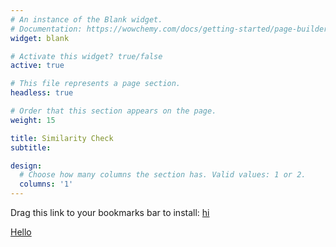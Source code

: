 ```yaml
---
# An instance of the Blank widget.
# Documentation: https://wowchemy.com/docs/getting-started/page-builder/
widget: blank

# Activate this widget? true/false
active: true

# This file represents a page section.
headless: true

# Order that this section appears on the page.
weight: 15

title: Similarity Check
subtitle:

design:
  # Choose how many columns the section has. Valid values: 1 or 2.
  columns: '1'
---
```


Drag this link to your bookmarks bar to install: [hi](javascript:alert('');)

<div>
    <a href="javascript:%0Alet%20suspiciousLimit%20%3D%2085%3B%0A%0A%0Alet%20site%2C%20sourceWrapper%2C%20injection%2C%20providers%2C%0A%20%20%20%20score%20%3D%200%2C%20sum%20%3D%200%2C%20avgScore%20%3D%200%2C%20highest%20%3D%200%3B%0A%0A%0Alet%20currentUrl%20%3D%20window.location.href%3B%0Alet%20regex1%20%3D%20%2Fapi-demo%5C.flit%5C.to%2F%2C%0A%20%20%20%20regex2%20%3D%20%2Ftranslators%5C.to%2F%2C%0A%20%20%20%20regex3%20%3D%20%2Fa3%5C.flit%5C.to%5C%2F%23%5C%2Fpro-tr%5C%2Fpro-applicant%5C%2F%5Cd%2F%3B%0Aif%20%28regex1.test%28currentUrl%29%29%20%7B%0A%20%20%20%20site%20%3D%20%27flitto%27%3B%0A%20%20%20%20providers%20%3D%20%5B%27flitto%27%2C%27google%27%2C%27papago%27%2C%27kakao%27%5D%3B%0A%20%20%20%20render%28%29%3B%0A%7D%20else%20if%20%28regex2.test%28currentUrl%29%29%20%7B%0A%20%20%20%20site%20%3D%20%27transto%27%3B%0A%20%20%20%20providers%20%3D%20%5B%27googleNmt%27%2C%27papago%27%2C%27kakao%27%2C%20%27azure%27%2C%20%27watson%27%2C%20%27yandex%27%2C%20%27systran%27%2C%20%27baidu%27%2C%20%27youdao%27%2C%20%27sogou%27%2C%20%27tencent%27%2C%20%27alibaba%27%5D%3B%0A%20%20%20%20render%28%29%3B%0A%7D%20else%20%7B%0A%20%20%20%20if%20%28window.confirm%28%60Go%20to%20Flitto%27s%20API%20demo%3F%60%29%29%20%7B%0A%20%20%20%20%20%20%20%20window.location.href%3D%27https%3A%2F%2Fapi-demo.flit.to%3A2222%2Findex.html%27%3B%0A%20%20%20%20%7D%3B%0A%7D%0A%0A%0Afunction%20render%28%29%20%7B%20%20%20%0A%20%20%20%20if%20%28site%20%3D%3D%3D%20%27flitto%27%29%20%7B%0A%20%20%20%20%20%20%20%20sourceWrapper%20%3D%20document.querySelector%28%27.flexBox2%27%29%3B%0A%20%20%20%20%20%20%20%20injection%20%20%3D%20%60%0A%20%20%20%20%20%20%20%20%3Cinput%20type%3D%22text%22%20id%3D%22similarityInput%22%20class%3D%22input%20svelte-1a66zs5%22%20placeholder%3D%22%EB%B9%84%EA%B5%90%ED%95%A0%20%28%EC%82%AC%EB%9E%8C%EC%9D%98%20%EB%B2%88%EC%97%AD%29%20%EB%AC%B8%EC%9E%A5%EC%9D%84%20%EC%9E%85%EB%A0%A5%ED%95%B4%EC%A3%BC%EC%84%B8%EC%9A%94.%22%3E%0A%20%20%20%20%20%20%20%20%3Cbutton%20class%3D%22btn%20svelte-1a66zs5%22%20onclick%3D%22compareMain%28%29%22%20style%3D%22background-color%3Adarkslateblue%3Bborder-color%3Aslateblue%3Bcolor%3Amintcream%3B%22%3E%EB%B9%84%EA%B5%90%3C%2Fbutton%3E%20%20%20%20%20%20%20%0A%20%20%20%20%20%20%20%20%3Cdiv%20id%3D%22similaritySummary%22%20class%3D%22card%20svelte-11xeqgg%22%20style%3D%22background-color%3Adarkslateblue%3Bborder-color%3Aslateblue%3B%20height%3A50%25%3Bdisplay%3Anone%3B%22%3E%0A%20%20%20%20%20%20%20%20%20%20%20%20Similarity%3A%0A%20%20%20%20%20%20%20%20%20%20%20%20%3Cspan%20id%3D%22high%22%20style%3D%22margin%3A8px%205px%200%205px%22%3E%3C%2Fspan%3E%0A%20%20%20%20%20%20%20%20%20%20%20%20%3Cspan%20id%3D%22avg%22%20style%3D%22margin%3A8px%205px%200%200px%3B%20border-left%3Aslateblue%202px%20solid%3Bpadding-left%3A8px%3B%22%3E%3C%2Fspan%3E%0A%20%20%20%20%20%20%20%20%20%3C%2Fdiv%3E%60%3B%0A%20%20%20%20%7D%0A%20%20%20%20%0A%20%20%20%20if%20%28site%20%3D%3D%3D%20%27transto%27%29%20%7B%0A%20%20%20%20%20%20%20%20sourceWrapper%20%3D%20document.querySelector%28%27.section%20.container%20.columns.is-desktop%20.column%20.field.source-content-wrapper%27%29%3B%0A%20%20%20%20%20%20%20%20injection%20%20%3D%20%60%0A%20%20%20%20%20%20%20%20%3Cdiv%20class%3D%22field%20source-content-wrapper%22%20style%3D%22margin-top%3A12px%3B%22%20id%3D%22injection%22%3E%0A%20%20%20%20%20%20%20%20%20%20%20%20%3Cdiv%20class%3D%22control%20is-relative%20control-textarea-wrapper%22%3E%0A%20%20%20%20%20%20%20%20%20%20%20%20%3Ctextarea%20class%3D%22textarea%20source-content%22%20placeholder%3D%22%EB%B9%84%EA%B5%90%ED%95%A0%20%EC%9D%B8%EA%B0%84%20%EB%B2%88%EC%97%AD%EC%9D%84%20%EC%9E%85%EB%A0%A5%ED%95%98%EC%84%B8%EC%9A%94.%22%20maxlength%3D%22500%22%20dir%3D%22ltr%22%20style%3D%22height%3A%20100px%3B%22%20id%3D%22similarityInput%22%3E%3C%2Ftextarea%3E%0A%20%20%20%20%20%20%20%20%20%20%20%20%3Cdiv%20class%3D%22field%20is-grouped%20is-marginless%22%3E%0A%20%20%20%20%20%20%20%20%20%20%20%20%20%20%20%20%3Cp%20class%3D%22control%22%3E%0A%20%20%20%20%20%20%20%20%20%20%20%20%20%20%20%20%3Cbutton%20class%3D%22button%20has-tooltip-top%22%20data-tooltip%3D%22%EB%AC%B8%EC%9E%A5%20%EB%B3%B5%EC%82%AC%ED%95%98%EA%B8%B0%22%20id%3D%22copyButton%22%3E%3Cspan%20class%3D%22icon%22%3E%3Ci%20class%3D%22far%20fa-copy%22%3E%3C%2Fi%3E%3C%2Fspan%3E%3C%2Fbutton%3E%0A%20%20%20%20%20%20%20%20%20%20%20%20%20%20%20%20%3C%2Fp%3E%0A%20%20%20%20%20%20%20%20%20%20%20%20%3Cdiv%20id%3D%22spacer%22%20style%3D%22width%3A10px%3Bborder-right%3AWhiteSmoke%20solid%201px%3B%22%3E%3C%2Fdiv%3E%3Cdiv%20id%3D%22spacer%22%20style%3D%22width%3A20px%3Bborder-left%3AWhiteSmoke%20solid%201px%3B%22%3E%3C%2Fdiv%3E%0A%20%20%20%20%20%20%20%20%20%20%20%20%20%20%20%20%3Cdiv%20id%3D%22high%22%20style%3D%22margin%3A8px%205px%200%205px%22%3E%3C%2Fdiv%3E%0A%20%20%20%20%20%20%20%20%20%20%20%20%20%20%20%20%3Cdiv%20id%3D%22avg%22%20style%3D%22margin%3A8px%205px%200%200px%22%3E%3C%2Fdiv%3E%0A%20%20%20%20%20%20%20%20%20%20%20%20%3Cdiv%20class%3D%22is-right-control-wrapper%22%3E%0A%20%20%20%20%20%20%20%20%20%20%20%20%20%20%20%20%3Cp%20class%3D%22control%22%3E%0A%20%20%20%20%20%20%20%20%20%20%20%20%20%20%20%20%3Ci%20class%3D%22fas%20fa-user%20fa-2x%22%20style%3D%22margin%3A5px%205px%200%205px%22%3E%3C%2Fi%3E%0A%20%20%20%20%20%20%20%20%20%20%20%20%20%20%20%20%3Cbutton%20class%3D%22button%20is-link%22%20title%3D%22%EB%B9%84%EA%B5%90%ED%95%98%EA%B8%B0%20%28ctrl%2BEnter%29%22%20style%20%3D%22background-color%3A%23ffdd57%3Bcolor%3Argba%280%2C0%2C0%2C.7%29%3B%22%20onclick%3D%22compareMain%28%29%22%3ECOMPARE%3C%2Fbutton%3E%0A%20%20%20%20%20%20%20%20%20%20%20%20%20%20%20%20%3C%2Fp%3E%0A%20%20%20%20%20%20%20%20%20%20%20%20%3C%2Fdiv%3E%0A%20%20%20%20%20%20%20%20%20%20%20%20%3C%2Fdiv%3E%0A%20%20%20%20%20%20%20%20%20%20%20%20%20%20%20%20%3Cbutton%20class%3D%22button%20reset%20%22%20id%3D%22cross%22%3E%0A%20%20%20%20%20%20%20%20%20%20%20%20%20%20%20%20%3Ci%20class%3D%22fas%20fa-times%22%20style%3D%22vertical-align%3A%20bottom%3B%22%3E%3C%2Fi%3E%0A%20%20%20%20%20%20%20%20%20%20%20%20%20%20%20%20%3C%2Fbutton%3E%0A%20%20%20%20%20%20%20%20%20%20%20%20%3C%2Fdiv%3E%0A%20%20%20%20%20%20%20%20%3C%2Fdiv%3E%60%3B%0A%20%20%20%20%7D%0A%20%20%20%20if%20%28%21%28document.getElementById%28%27similarityInput%27%29%29%29%20%7B%0A%20%20%20%20%20%20%20%20let%20dv%20%3D%20document.createElement%28%27div%27%29%3B%0A%20%20%20%20%20%20%20%20sourceWrapper.append%28dv%29%3B%0A%20%20%20%20%20%20%20%20dv.innerHTML%20%3D%20injection%3B%0A%20%20%20%20%7D%0A%20%20%20%20addEvents%28%29%3B%0A%7D%0A%0A%0Afunction%20compareMain%28%29%7B%0A%20%20%20%0A%20%20%20%20clearResults%28%29%3B%0A%0A%09let%20human%20%3D%20document.getElementById%28%22similarityInput%22%29.value%3B%0A%09providers.forEach%28%28provider%2C%20i%29%20%3D%3E%20%7B%0A%20%20%20%20%20%20%20%20if%20%28site%20%3D%3D%20%27flitto%27%29%20%7B%0A%20%20%20%20%20%20%20%20%20%20%20%20prediction%20%3D%20document.querySelector%28%60%5Bsrc%3D%22..%2Fimg%2F%24%7Bprovider%7D.png%22%5D%20%2B%20span%60%29.parentNode.childNodes%5B2%5D.textContent%3B%0A%20%20%20%20%20%20%20%20%7D%0A%20%20%20%20%20%20%20%20if%20%28site%20%3D%3D%20%27transto%27%29%20%7B%0A%20%20%20%20%20%20%20%20%20%20%20%20prediction%20%3D%20document.getElementById%28provider%29.value%3B%0A%20%20%20%20%20%20%20%20%7D%0A%20%20%20%20%20%20%20%20if%20%28prediction%20%3D%3D%20%22%22%29%20%7Breturn%3B%7D%0A%09%09score%20%3D%20compareTwoStrings%28human%2C%20prediction%29%3B%0A%09%09i%2B%2B%3B%0A%09%09sum%20%2B%3D%20score%3B%0A%09%09avgScore%20%3D%20sum%20%2F%20i%3B%0A%09%09if%20%28score%20%3E%20highest%29%20%7B%0A%09%09%09highest%20%3D%20score%3B%0A%09%09%7D%0A%09%09displayIndividualResult%28provider%2C%20score%29%3B%0A%09%7D%29%3B%0A%20%20%20%20displaySummary%20%28%29%3B%0A%20%20%20%20if%20%28site%20%3D%3D%20%27flitto%27%29%20%7BhijackTrashButtons%28%29%3B%7D%0A%7D%0A%0Afunction%20displayIndividualResult%28provider%2C%20score%29%20%7B%0A%20%20%20%20if%20%28site%20%3D%3D%20%27flitto%27%29%20%7B%0A%20%20%20%20%20%20%20%20let%20logoNode%20%3D%20document.querySelector%28%60%5Bsrc%3D%22..%2Fimg%2F%24%7Bprovider%7D.png%22%5D%60%29%3B%0A%09%20%20%20%20let%20bgColor%20%3D%20%28score%20%3E%3D%20suspiciousLimit%29%20%3F%20%27firebrick%27%20%3A%20%27darkslateblue%27%3B%0A%09%20%20%20%20logoNode.insertAdjacentHTML%28%27afterend%27%2C%60%3Cspan%20class%3D%22individualResult%22%20style%3D%22background-color%3A%24%7BbgColor%7D%3B%0A%20%20%20%20%20%20%20%20border-radius%3A20px%3Bpadding%3A0%207px%202px%207px%3Bmargin-left%3A3px%3B%22%3E%24%7BpercentStyle%28score%29%7D%3C%2Fspan%3E%60%29%3B%0A%20%20%20%20%7D%0A%20%20%20%20if%20%28site%20%3D%3D%20%27transto%27%29%20%7B%0A%20%20%20%20%20%20%20%20let%20logoNode%20%3D%20document.querySelector%28%60.label%5Bfor%3D%24%7Bprovider%7D%5D%60%29%3B%0A%20%20%20%20%20%20%20%20let%20scoreNode%20%3D%20document.createElement%28%27p%27%29%3B%0A%20%20%20%20%20%20%20%20scoreNode.classList.add%28%27individualResult%27%29%3B%0A%20%20%20%20%20%20%20%20scoreNode.textContent%20%3D%20percentStyle%28score%29%3B%0A%20%20%20%20%20%20%20%20scoreNode.style.lineHeight%20%3D%20%2740px%27%3B%0A%20%20%20%20%20%20%20%20scoreNode.style.paddingLeft%20%3D%20%2710px%27%3B%0A%20%20%20%20%20%20%20%20if%20%28score%20%3E%3D%20suspiciousLimit%29%20%7B%0A%20%20%20%20%20%20%20%20%20%20%20%20scoreNode.style.color%20%3D%20%27red%27%3B%0A%20%20%20%20%20%20%20%20%7D%0A%20%20%20%20%20%20%20%20logoNode.parentNode.insertBefore%28scoreNode%2C%20logoNode.nextSibling%29%3B%0A%20%20%20%20%7D%0A%7D%0A%0Afunction%20displaySummary%20%28%29%20%7B%0A%20%20%20%20let%20highNode%20%3D%20document.getElementById%28%27high%27%29%3B%0A%20%20%20%20let%20avgNode%20%3D%20document.getElementById%28%27avg%27%29%3B%0A%0A%20%20%20%20if%20%28highest%20%3E%3D%20suspiciousLimit%29%20%7B%0A%20%20%20%20%20%20%20%20highNode.style.color%20%3D%20%27tomato%27%3B%0A%20%20%20%20%7D%0A%20%20%20%20if%20%28avgScore%20%3E%3D%20suspiciousLimit%29%20%7B%0A%20%20%20%20%20%20%20%20avgNode.style.color%20%3D%20%27tomato%27%3B%0A%20%20%20%20%7D%0A%0A%20%20%20%0A%20%20%20%20highNode.textContent%20%3D%20%60Highest%3A%20%24%7BpercentStyle%28highest%29%7D%60%3B%0A%0A%20%20%20%20if%20%28site%20%3D%3D%20%27flitto%27%29%20%7B%0A%20%20%20%20%20%20%20%0A%20%20%20%20%20%20%20%20avgNode.textContent%20%3D%20%60Average%3A%20%24%7BpercentStyle%28avgScore%29%7D%60%3B%0A%20%20%20%20%20%20%20%0A%20%20%20%20%20%20%20%20document.getElementById%28%27similaritySummary%27%29.style.display%3D%27block%27%3B%0A%20%20%20%20%7D%0A%0A%20%20%20%20if%20%28site%20%3D%3D%20%27transto%27%29%20%7B%0A%20%20%20%20%20%20%20%0A%20%20%20%20%20%20%20%20avgNode.textContent%20%3D%20%60%7C%20%20%20%20Average%3A%20%24%7BpercentStyle%28avgScore%29%7D%60%3B%0A%20%20%20%20%7D%0A%7D%0A%0Afunction%20clearResults%20%28%29%20%7B%0A%20%20%20%0A%20%20%20%20removeElementsByClass%28%27individualResult%27%29%3B%0A%0A%20%20%20%0A%20%20%20%20score%20%3D%200%2C%20sum%20%3D%200%2C%20avgScore%20%3D%200%2C%20highest%20%3D%200%3B%0A%0A%20%20%20%20if%20%28site%20%3D%3D%20%27flitto%27%29%20%7B%0A%20%20%20%20%20%20%20%0A%20%20%20%20%20%20%20%20document.getElementById%28%27similaritySummary%27%29.style.display%20%3D%20%27none%27%3B%0A%20%20%20%20%20%20%20%0A%20%20%20%20%20%20%20%20document.getElementById%28%27high%27%29.textContent%3D%27%27%3B%0A%20%20%20%20%20%20%20%20document.getElementById%28%27high%27%29.style.color%20%3D%20%27snow%27%3B%0A%20%20%20%20%20%20%20%20document.getElementById%28%27avg%27%29.textContent%3D%27%27%3B%0A%20%20%20%20%20%20%20%20document.getElementById%28%27avg%27%29.style.color%20%3D%20%27snow%27%3B%0A%20%20%20%20%7D%0A%0A%20%20%20%20if%20%28site%20%3D%3D%20%27transto%27%29%20%7B%0A%20%20%20%20%20%20%20%0A%20%20%20%20%20%20%20%20if%20%28document.getElementById%28%27high%27%29%29%20%7B%0A%20%20%20%20%20%20%20%20%20%20%20%20document.getElementById%28%27high%27%29.textContent%3D%27%27%3B%0A%20%20%20%20%20%20%20%20%20%20%20%20document.getElementById%28%27high%27%29.style.color%20%3D%20%27black%27%3B%0A%20%20%20%20%20%20%20%20%7D%0A%20%20%20%20%20%20%20%20if%20%28document.getElementById%28%27avg%27%29%29%20%7B%0A%20%20%20%20%20%20%20%20%20%20%20%20document.getElementById%28%27avg%27%29.textContent%3D%27%27%3B%0A%20%20%20%20%20%20%20%20%20%20%20%20document.getElementById%28%27avg%27%29.style.color%20%3D%20%27black%27%3B%0A%20%20%20%20%20%20%20%20%7D%0A%20%20%20%20%7D%0A%7D%0A%0A%0A%0Afunction%20addEvents%28%29%20%7B%0A%20%20%20%20if%20%28site%20%3D%3D%3D%20%27flitto%27%29%20%7B%0A%20%20%20%20%20%20%20%0A%20%20%20%20%20%20%20%20buttons%20%3D%20%5B...document.querySelectorAll%28%27.btn.svelte-1a66zs5%27%29%5D%3B%0A%20%20%20%20%20%20%20%20buttons.forEach%28btn%20%3D%3E%20%7B%0A%20%20%20%20%20%20%20%20%20%20%20%20if%20%28btn.textContent%20%3D%3D%3D%20%27%EC%9E%85%EB%A0%A5%27%29%20%7B%0A%20%20%20%20%20%20%20%20%20%20%20%20%20%20%20%20btn.addEventListener%28%27mouseup%27%2C%20%28%29%20%3D%3E%20%7BclearResults%28%29%3B%7D%29%3B%0A%20%20%20%20%20%20%20%20%20%20%20%20%7D%0A%20%20%20%20%20%20%20%20%7D%29%3B%0A%0A%20%20%20%20%20%20%20%0A%20%20%20%20%20%20%20%20input%20%3D%20document.querySelector%28%60%5Bplaceholder%3D%22%EB%B2%88%EC%97%AD%EC%9D%84%20%EC%9B%90%ED%95%98%EB%8A%94%20%EC%98%81%EC%96%B4%20%EB%AC%B8%EC%9E%A5%EC%9D%84%20%EC%9E%85%EB%A0%A5%ED%95%B4%EC%A3%BC%EC%84%B8%EC%9A%94.%22%5D%60%29%3B%09%0A%20%20%20%20%20%20%20%20input.addEventListener%28%27keyup%27%2C%20e%20%3D%3E%20%7B%0A%20%20%20%20%20%20%20%20%20%20%20%20if%20%28e.key%20%3D%3D%3D%20%27Enter%27%29%20%7B%0A%20%20%20%20%20%20%20%20%20%20%20%20%20%20%20%20clearResults%28%29%3B%0A%20%20%20%20%20%20%20%20%20%20%20%20%7D%0A%20%20%20%20%20%20%20%20%7D%29%3B%0A%0A%20%20%20%20%20%20%20%0A%20%20%20%20%20%20%20%20hijackTrashButtons%28%29%3B%0A%0A%20%20%20%20%20%20%20%0A%20%20%20%20%20%20%20%20similarityInput.addEventListener%28%27input%27%2C%20function%28%29%20%7B%0A%09%20%20%20%20%20%20%20%20clearResults%28%29%3B%0A%0A%20%20%20%20%20%20%20%20%7D%29%3B%0A%20%20%20%20%20%20%20%0A%20%20%20%20%20%20%20%20similarityInput.addEventListener%28%27keyup%27%2C%20function%28event%29%20%7B%0A%20%20%20%20%20%20%20%20%20%20%20%20if%20%28event.key%20%3D%3D%3D%20%27Enter%27%29%20%7B%0A%20%20%20%20%20%20%20%20%20%20%20%20%20%20%20%20compareMain%28%29%3B%0A%20%20%20%20%20%20%20%20%20%20%20%20%7D%0A%20%20%20%20%20%20%20%20%7D%29%3B%0A%20%20%20%20%7D%0A%0A%20%20%20%20if%20%28site%20%3D%3D%3D%20%27transto%27%29%20%7B%0A%20%20%20%20%20%20%20%0A%20%20%20%20%20%20%20%20sourceWrapper.addEventListener%28%27input%27%2C%20function%28%29%20%7B%0A%20%20%20%20%20%20%20%20%20%20%20%20clearResults%28%29%3B%0A%20%20%20%20%20%20%20%20%7D%29%3B%0A%0A%20%20%20%20%20%20%20%0A%20%20%20%20%20%20%20%20sourceWrapper.addEventListener%28%27keyup%27%2C%20function%28event%29%20%7B%0A%20%20%20%20%20%20%20%20%20%20%20%20if%20%28event.ctrlKey%20%26%26%20event.key%20%3D%3D%3D%20%27Enter%27%20%26%26%20document.activeElement%20%3D%3D%3D%20document.getElementById%28%27similarityInput%27%29%29%20%7B%0A%20%20%20%20%20%20%20%20%20%20%20%20%20%20%20%20event.preventDefault%28%29%3B%0A%20%20%20%20%20%20%20%20%20%20%20%20%20%20%20%20compareMain%28%29%3B%0A%20%20%20%20%20%20%20%20%20%20%20%20%7D%0A%20%20%20%20%20%20%20%20%7D%29%3B%0A%0A%20%20%20%20%20%20%20%0A%20%20%20%20%20%20%20%20let%20copyButton%20%3D%20document.getElementById%28%27copyButton%27%29%3B%0A%20%20%20%20%20%20%20%20let%20copiable%20%3D%20document.getElementById%28%22similarityInput%22%29%3B%0A%20%20%20%20%20%20%20%20copyButton.onclick%20%3D%20%28%29%20%3D%3E%20%7B%0A%20%20%20%20%20%20%20%20%20%20%20%20copiable.select%28%29%3B%0A%20%20%20%20%20%20%20%20%20%20%20%20copiable.setSelectionRange%280%2C%2099999%29%3B%0A%20%20%20%20%20%20%20%20%20%20%20%20if%20%28copiable.value%20%21%3D%20%27%27%29%20%7B%0A%20%20%20%20%20%20%20%20%20%20%20%20navigator.clipboard.writeText%28copiable.value%29%3B%0A%20%20%20%20%20%20%20%20%20%20%20%20copyButton.focus%28%29%3B%0A%20%20%20%20%20%20%20%20%20%20%20%20toast%28%29%3B%0A%20%20%20%20%20%20%20%20%20%20%20%20%7D%20%0A%20%20%20%20%20%20%20%20%7D%3B%0A%0A%20%20%20%20%20%20%20%0A%20%20%20%20%20%20%20%20let%20crossButton%20%3D%20document.getElementById%28%27cross%27%29%3B%0A%20%20%20%20%20%20%20%20let%20inputBox%20%3D%20document.getElementById%28%22similarityInput%22%29%3B%0A%20%20%20%20%20%20%20%20crossButton.onclick%20%3D%20%28%29%20%3D%3E%20%7B%0A%20%20%20%20%20%20%20%20%20%20%20%20inputBox.value%3D%27%27%3B%0A%20%20%20%20%20%20%20%20%20%20%20%20inputBox.focus%28%29%3B%0A%20%20%20%20%20%20%20%20%20%20%20%20clearResults%28%29%3B%0A%20%20%20%20%20%20%20%20%7D%3B%0A%0A%0A%20%20%20%20%7D%0A%7D%0A%0Afunction%20hijackTrashButtons%28%29%20%7B%0A%20%20%20%0A%20%20%20%20let%20trashButtons%20%3D%20%5B...document.querySelectorAll%28%27.btn2.svelte-11xeqgg%27%29%5D%3B%0A%20%20%20%20trashButtons.forEach%28btn%20%3D%3E%20%7B%0A%20%20%20%20%20%20%20%20btn.addEventListener%28%27mouseup%27%2C%20%28%29%20%3D%3E%20%7BclearResults%28%29%3B%7D%29%3B%0A%20%20%20%20%7D%29%3B%0A%7D%0A%0A%0A%0A%0Afunction%20removeElementsByClass%28className%29%7B%0A%20%20%20%20const%20elements%20%3D%20document.getElementsByClassName%28className%29%3B%0A%20%20%20%20while%28elements.length%20%3E%200%29%7B%0A%20%20%20%20%20%20%20%20elements%5B0%5D.parentNode.removeChild%28elements%5B0%5D%29%3B%0A%20%20%20%20%7D%0A%7D%0A%0Afunction%20percentStyle%28float%29%7B%0A%09return%20float.toFixed%282%29.replace%28%2F%5B.%2C%5D00%24%2F%2C%20%22%22%29%20%2B%20%27%25%27%3B%0A%7D%0A%0Afunction%20toast%28%29%20%7B%0A%09var%20toastDiv%20%3D%20document.createElement%28%27div%27%29%3B%0A%09document.body.appendChild%28toastDiv%29%3B%0A%09toastDiv.innerHTML%20%3D%20%27%3Cdiv%20class%3D%22Toastify%22%3E%3Cdiv%20class%3D%22Toastify__toast-container%20Toastify__toast-container--bottom-left%22%3E%3Cdiv%20id%3D%22yxx5iumlv0%22%20class%3D%22Toastify__toast%20Toastify__toast--dark%22%20style%3D%22animation-fill-mode%3A%20forwards%3B%20animation-duration%3A%20750ms%3B%22%3E%3Cdiv%20role%3D%22alert%22%20class%3D%22Toastify__toast-body%22%3E%3Cdiv%20class%3D%22toast-content%22%3E%EB%B3%B5%EC%82%AC%EB%90%98%EC%97%88%EC%8A%B5%EB%8B%88%EB%8B%A4.%3C%2Fdiv%3E%3C%2Fdiv%3E%3C%2Fdiv%3E%3C%2Fdiv%3E%3C%2Fdiv%3E%3C%2Fdiv%3E%27%3B%0A%0A%09setTimeout%28function%20%28%29%20%7B%0A%09%09toastDiv.remove%28%29%3B%0A%09%7D%2C%202000%29%3B%0A%7D%0A%0A%0Afunction%20compareTwoStrings%28first%2C%20second%29%20%7B%0A%09first%20%3D%20first.replace%28%2F%5Cs%2B%2Fg%2C%20%27%27%29%3B%0A%09second%20%3D%20second.replace%28%2F%5Cs%2B%2Fg%2C%20%27%27%29%3B%0A%09%0A%09if%20%28first%20%3D%3D%3D%20second%29%20return%20100%3B%0A%09if%20%28first.length%20%3C%202%20%7C%7C%20second.length%20%3C%202%29%20return%200%3B%0A%09%0A%09let%20firstBigrams%20%3D%20new%20Map%28%29%3B%0A%09for%20%28let%20i%20%3D%200%3B%20i%20%3C%20first.length%20-%201%3B%20i%2B%2B%29%20%7B%0A%09%09const%20bigram%20%3D%20first.substring%28i%2C%20i%20%2B%202%29%3B%0A%09%09const%20count%20%3D%20firstBigrams.has%28bigram%29%0A%09%09%09%3F%20firstBigrams.get%28bigram%29%20%2B%201%0A%09%09%09%3A%201%3B%0A%09%0A%09%09firstBigrams.set%28bigram%2C%20count%29%3B%0A%09%7D%3B%0A%09%0A%09let%20intersectionSize%20%3D%200%3B%0A%09for%20%28let%20i%20%3D%200%3B%20i%20%3C%20second.length%20-%201%3B%20i%2B%2B%29%20%7B%0A%09%09const%20bigram%20%3D%20second.substring%28i%2C%20i%20%2B%202%29%3B%0A%09%09const%20count%20%3D%20firstBigrams.has%28bigram%29%0A%09%09%09%3F%20firstBigrams.get%28bigram%29%0A%09%09%09%3A%200%3B%0A%09%0A%09%09if%20%28count%20%3E%200%29%20%7B%0A%09%09%09firstBigrams.set%28bigram%2C%20count%20-%201%29%3B%0A%09%09%09intersectionSize%2B%2B%3B%0A%09%09%7D%0A%09%7D%0A%09return%20%282.0%20%2A%20intersectionSize%29%20%2F%20%28first.length%20%2B%20second.length%20-%202%29%20%2A%20100%3B%0A%7D">Hello</a>
</div>
